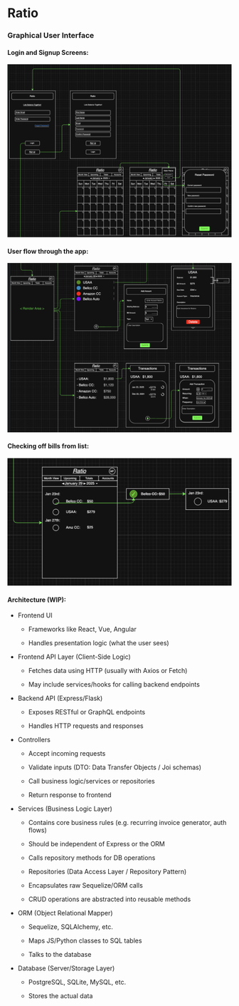 # Ratio

### Graphical User Interface

#### Login and Signup Screens:

![Description of image](docs/Ratio_Top.png)

#### User flow through the app:

![Description of image](docs/Ratio_Middle.png)

#### Checking off bills from list:

![Description of image](docs/Ratio_Bottom.png)

#### Architecture (WIP):

- Frontend UI

  - Frameworks like React, Vue, Angular

  - Handles presentation logic (what the user sees)

- Frontend API Layer (Client-Side Logic)

  - Fetches data using HTTP (usually with Axios or Fetch)

  - May include services/hooks for calling backend endpoints

- Backend API (Express/Flask)

  - Exposes RESTful or GraphQL endpoints

  - Handles HTTP requests and responses

- Controllers

  - Accept incoming requests

  - Validate inputs (DTO: Data Transfer Objects / Joi schemas)

  - Call business logic/services or repositories

  - Return response to frontend

- Services (Business Logic Layer)

  - Contains core business rules (e.g. recurring invoice generator, auth flows)

  - Should be independent of Express or the ORM

  - Calls repository methods for DB operations

  - Repositories (Data Access Layer / Repository Pattern)

  - Encapsulates raw Sequelize/ORM calls

  - CRUD operations are abstracted into reusable methods

- ORM (Object Relational Mapper)

  - Sequelize, SQLAlchemy, etc.

  - Maps JS/Python classes to SQL tables

  - Talks to the database

- Database (Server/Storage Layer)

  - PostgreSQL, SQLite, MySQL, etc.

  - Stores the actual data
